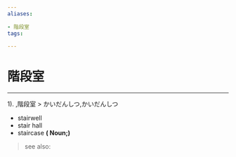 ```yaml
---
aliases:
    
- 階段室
tags:
    
---
```


# 階段室
---
1).
,階段室 > かいだんしつ,かいだんしつ

- stairwell
- stair hall
- staircase
**( Noun;)**
> see also: 
            